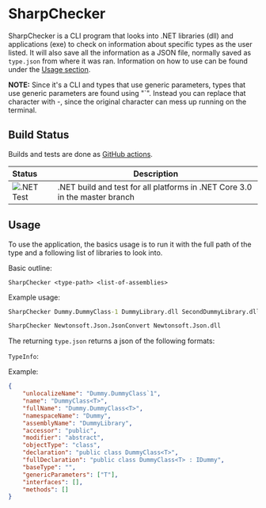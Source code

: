 # SharpChecker

SharpChecker is a CLI program that looks into .NET libraries (dll) and
applications (exe) to check on information about specific types as the
user listed. It will also save all the information as a JSON file, normally
saved as `type.json` from where it was ran. Information on how to use can
be found under the [Usage section](#usage).

**NOTE:** Since it's a CLI and types that use generic parameters, types that
use generic parameters are found using "`". Instead you can replace that
character with -, since the original character can mess up running on the terminal.

## Build Status

Builds and tests are done as
[GitHub actions](https://github.com/FuLagann/sharp-checker/actions).

| Status | Description |
|:-------|-------------|
| ![.NET Test](https://github.com/FuLagann/sharp-checker/workflows/.NET%20Test/badge.svg) | .NET build and test for all platforms in .NET Core 3.0 in the master branch |

## Usage

To use the application, the basics usage is to run it with the full path of
the type and a following list of libraries to look into.

Basic outline:

```
SharpChecker <type-path> <list-of-assemblies>
```

Example usage:

```bat
SharpChecker Dummy.DummyClass-1 DummyLibrary.dll SecondDummyLibrary.dll
```

```bat
SharpChecker Newtonsoft.Json.JsonConvert Newtonsoft.Json.dll
```

The returning `type.json` returns a json of the following formats:

`TypeInfo`:

Example:

```json
{
	"unlocalizeName": "Dummy.DummyClass`1",
	"name": "DummyClass<T>",
	"fullName": "Dummy.DummyClass<T>",
	"namespaceName": "Dummy",
	"assemblyName": "DummyLibrary",
	"accessor": "public",
	"modifier": "abstract",
	"objectType": "class",
	"declaration": "public class DummyClass<T>",
	"fullDeclaration": "public class DummyClass<T> : IDummy",
	"baseType": "",
	"genericParameters": ["T"],
	"interfaces": [],
	"methods": []
}
```
